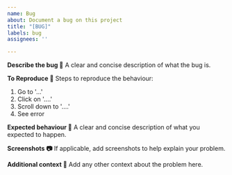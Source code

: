 ```yaml
---
name: Bug
about: Document a bug on this project
title: "[BUG]"
labels: bug
assignees: ''

---
```


**Describe the bug 📝**
A clear and concise description of what the bug is.

**To Reproduce 🐛**
Steps to reproduce the behaviour:
1. Go to '...'
2. Click on '....'
3. Scroll down to '....'
4. See error

**Expected behaviour 🚶**
A clear and concise description of what you expected to happen.

**Screenshots 📷**
If applicable, add screenshots to help explain your problem.


**Additional context 📓**
Add any other context about the problem here.
